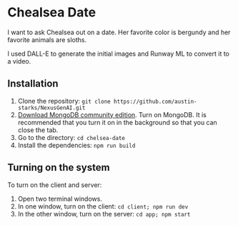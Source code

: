 # Chealsea Date

I want to ask Chealsea out on a date. Her favorite color is bergundy and her favorite animals are sloths.

I used DALL-E to generate the initial images and Runway ML to convert it to a video.

## Installation

1. Clone the repository:
   `git clone https://github.com/austin-starks/NexusGenAI.git`
2. [Download MongoDB community edition](https://docs.mongodb.com/manual/administration/install-community/). Turn on MongoDB. It is recommended that you turn it on in the background so that you can close the tab.
3. Go to the directory: `cd chelsea-date`
4. Install the dependencies: `npm run build`

## Turning on the system

To turn on the client and server:

1. Open two terminal windows.
2. In one window, turn on the client: `cd client; npm run dev`
3. In the other window, turn on the server: `cd app; npm start`

